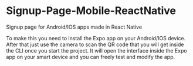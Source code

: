 # Signup-Page-Mobile-ReactNative
Signup page for Android/IOS apps made in React Native


To make this you need to install the Expo app on your Android/IOS device. 
After that just use the camera to scan the QR code that you will get inside the CLI once you start the project.
It will open the interface inside the Expo app on your smart device and you can freely test and modify the app.
